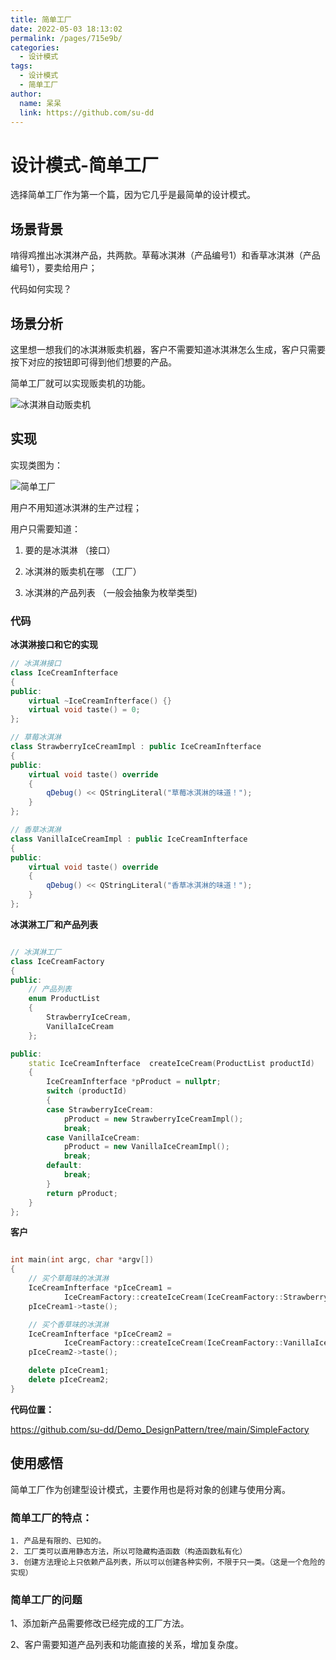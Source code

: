 ```yaml
---
title: 简单工厂
date: 2022-05-03 18:13:02
permalink: /pages/715e9b/
categories: 
  - 设计模式
tags: 
  - 设计模式
  - 简单工厂
author: 
  name: 呆呆
  link: https://github.com/su-dd
---
```


# 设计模式-简单工厂

选择简单工厂作为第一个篇，因为它几乎是最简单的设计模式。

<!-- more -->

## 场景背景

啃得鸡推出冰淇淋产品，共两款。草莓冰淇淋（产品编号1）和香草冰淇淋（产品编号1），要卖给用户；

代码如何实现？



## 场景分析

这里想一想我们的冰淇淋贩卖机器，客户不需要知道冰淇淋怎么生成，客户只需要按下对应的按钮即可得到他们想要的产品。

简单工厂就可以实现贩卖机的功能。

![冰淇淋自动贩卖机](https://cdn.jsdelivr.net/gh/su-dd/cdn@main/博客/知识总结/设计模式/简单工厂-贩卖机.webp)



## 实现

实现类图为：

![简单工厂](https://cdn.jsdelivr.net/gh/su-dd/cdn@main/博客/知识总结/设计模式/简单工厂-类图.webp
)

用户不用知道冰淇淋的生产过程；

用户只需要知道：

1. 要的是冰淇淋 （接口）

2. 冰淇淋的贩卖机在哪 （工厂）

3. 冰淇淋的产品列表 （一般会抽象为枚举类型)

   

### 代码

**冰淇淋接口和它的实现**

```c++
// 冰淇淋接口
class IceCreamInfterface
{
public:
    virtual ~IceCreamInfterface() {}
    virtual void taste() = 0;
};

// 草莓冰淇淋
class StrawberryIceCreamImpl : public IceCreamInfterface
{
public:
    virtual void taste() override
    {
        qDebug() << QStringLiteral("草莓冰淇淋的味道！");
    }
};

// 香草冰淇淋
class VanillaIceCreamImpl : public IceCreamInfterface
{
public:
    virtual void taste() override
    {
        qDebug() << QStringLiteral("香草冰淇淋的味道！");
    }
};
```



**冰淇淋工厂和产品列表**

```c++

// 冰淇淋工厂
class IceCreamFactory
{
public:
    // 产品列表
    enum ProductList
    {
        StrawberryIceCream,
        VanillaIceCream
    };

public:
    static IceCreamInfterface  createIceCream(ProductList productId)
    {
        IceCreamInfterface *pProduct = nullptr;
        switch (productId)
        {
        case StrawberryIceCream:
            pProduct = new StrawberryIceCreamImpl();
            break;
        case VanillaIceCream:
            pProduct = new VanillaIceCreamImpl();
            break;
        default:
            break;
        }
        return pProduct;
    }
};
```



**客户**

```c++

int main(int argc, char *argv[])
{
    // 买个草莓味的冰淇淋
    IceCreamInfterface *pIceCream1 =
            IceCreamFactory::createIceCream(IceCreamFactory::StrawberryIceCream);
    pIceCream1->taste();

    // 买个香草味的冰淇淋
    IceCreamInfterface *pIceCream2 =
            IceCreamFactory::createIceCream(IceCreamFactory::VanillaIceCream);
    pIceCream2->taste();

    delete pIceCream1;
    delete pIceCream2;
}
```



**代码位置：**

https://github.com/su-dd/Demo_DesignPattern/tree/main/SimpleFactory



## 使用感悟

简单工厂作为创建型设计模式，主要作用也是将对象的创建与使用分离。

### 简单工厂的特点：

 	1. 产品是有限的、已知的。
 	2. 工厂类可以直用静态方法，所以可隐藏构造函数（构造函数私有化）
 	3. 创建方法理论上只依赖产品列表，所以可以创建各种实例，不限于只一类。（这是一个危险的实现）



### 简单工厂的问题

1、添加新产品需要修改已经完成的工厂方法。

2、客户需要知道产品列表和功能直接的关系，增加复杂度。